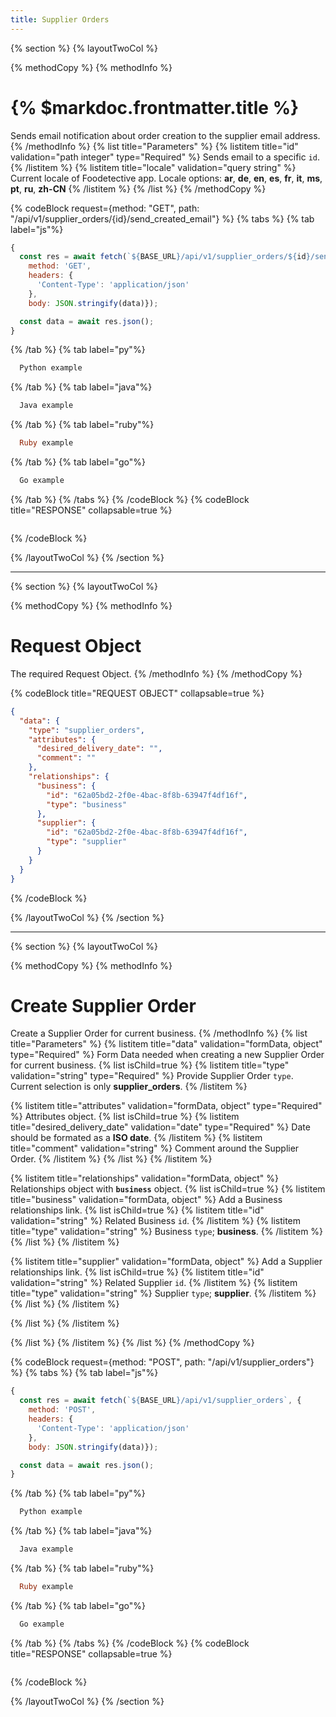 ```yaml
---
title: Supplier Orders
---
```

{% section %}
{% layoutTwoCol %}

{% methodCopy %}
{% methodInfo %}
  # {% $markdoc.frontmatter.title %}
  Sends email notification about order creation to the supplier email address.
{% /methodInfo %}
{% list title="Parameters" %}
  {% listitem title="id" validation="path integer" type="Required" %}
  Sends email to a specific `id`.
  {% /listitem %}
  {% listitem title="locale" validation="query string" %}
  Current locale of Foodetective app. Locale options: **ar**, **de**, **en**, **es**, **fr**, **it**, **ms**, **pt**, **ru**, **zh-CN**
  {% /listitem %}
{% /list %}
{% /methodCopy %}

{% codeBlock request={method: "GET", path: "/api/v1/supplier_orders/{id}/send_created_email"} %}
{% tabs %}
  {% tab label="js"%}
  ```js
  {
    const res = await fetch(`${BASE_URL}/api/v1/supplier_orders/${id}/send_created_email`, {
      method: 'GET',
      headers: {
        'Content-Type': 'application/json'
      },
      body: JSON.stringify(data)});

    const data = await res.json();
  }
  ```
  {% /tab %}
  {% tab label="py"%}
  ```py
    Python example
  ```
  {% /tab %}
  {% tab label="java"%}
  ```java
    Java example
  ```
  {% /tab %}
  {% tab label="ruby"%}
  ```ruby
    Ruby example
  ```
  {% /tab %}
  {% tab label="go"%}
  ```go
    Go example
  ```
  {% /tab %}
{% /tabs %}
{% /codeBlock %}
{% codeBlock title="RESPONSE" collapsable=true %}
  ```json
  ```
{% /codeBlock %}

{% /layoutTwoCol %}
{% /section %}

- - -

{% section %}
{% layoutTwoCol %}

{% methodCopy %}
{% methodInfo %}
  # Request Object
  The required Request Object.
{% /methodInfo %}
{% /methodCopy %}

{% codeBlock title="REQUEST OBJECT" collapsable=true %}
  ```json
  {
    "data": {
      "type": "supplier_orders",
      "attributes": {
        "desired_delivery_date": "",
        "comment": ""
      },
      "relationships": {
        "business": {
          "id": "62a05bd2-2f0e-4bac-8f8b-63947f4df16f",
          "type": "business"
        },
        "supplier": {
          "id": "62a05bd2-2f0e-4bac-8f8b-63947f4df16f",
          "type": "supplier"
        }
      }
    }
  }
  ```
{% /codeBlock %}

{% /layoutTwoCol %}
{% /section %}

- - -

{% section %}
{% layoutTwoCol %}

{% methodCopy %}
{% methodInfo %}
  # Create Supplier Order
  Create a Supplier Order for current business.
{% /methodInfo %}
{% list title="Parameters" %}
  {% listitem title="data" validation="formData, object" type="Required" %}
  Form Data needed when creating a new Supplier Order for current business.
  {% list isChild=true %}
  {% listitem title="type" validation="string" type="Required" %}
  Provide Supplier Order `type`. Current selection is only **supplier_orders**.
  {% /listitem %}

  {% listitem title="attributes" validation="formData, object" type="Required" %}
  Attributes object.
  {% list isChild=true %}
  {% listitem title="desired_delivery_date" validation="date" type="Required" %}
  Date should be formated as a **ISO date**.
  {% /listitem %}
  {% listitem title="comment" validation="string" %}
  Comment around the Supplier Order.
  {% /listitem %}
  {% /list %}
  {% /listitem %}

  {% listitem title="relationships" validation="formData, object" %}
  Relationships object with **`business`** object.
  {% list isChild=true %}
  {% listitem title="business" validation="formData, object" %}
  Add a Business relationships link.
  {% list isChild=true %}
  {% listitem title="id" validation="string" %}
  Related Business `id`.
  {% /listitem %}
  {% listitem title="type" validation="string" %}
  Business `type`; **business**.
  {% /listitem %}
  {% /list %}
  {% /listitem %}

  {% listitem title="supplier" validation="formData, object" %}
  Add a Supplier relationships link.
  {% list isChild=true %}
  {% listitem title="id" validation="string" %}
  Related Supplier `id`.
  {% /listitem %}
  {% listitem title="type" validation="string" %}
  Supplier `type`; **supplier**.
  {% /listitem %}
  {% /list %}
  {% /listitem %}

  {% /list %}
  {% /listitem %}

  {% /list %}
  {% /listitem %}
{% /list %}
{% /methodCopy %}

{% codeBlock request={method: "POST", path: "/api/v1/supplier_orders"} %}
{% tabs %}
  {% tab label="js"%}
  ```js
  {
    const res = await fetch(`${BASE_URL}/api/v1/supplier_orders`, {
      method: 'POST',
      headers: {
        'Content-Type': 'application/json'
      },
      body: JSON.stringify(data)});

    const data = await res.json();
  }
  ```
  {% /tab %}
  {% tab label="py"%}
  ```py
    Python example
  ```
  {% /tab %}
  {% tab label="java"%}
  ```java
    Java example
  ```
  {% /tab %}
  {% tab label="ruby"%}
  ```ruby
    Ruby example
  ```
  {% /tab %}
  {% tab label="go"%}
  ```go
    Go example
  ```
  {% /tab %}
{% /tabs %}
{% /codeBlock %}
{% codeBlock title="RESPONSE" collapsable=true %}
  ```json
  ```
{% /codeBlock %}

{% /layoutTwoCol %}
{% /section %}

